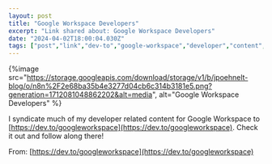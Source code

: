 ```yaml
---
layout: post
title: "Google Workspace Developers"
excerpt: "Link shared about: Google Workspace Developers"
date: "2024-04-02T18:00:04.030Z"
tags: ["post","link","dev-to","google-workspace","developer","content","google","productivity"]
---
```


{%image src="https://storage.googleapis.com/download/storage/v1/b/jpoehnelt-blog/o/n8n%2F2e68ba35b4e3277d04cb6c314b3181e5.png?generation=1712081048862202&alt=media", alt="Google Workspace Developers" %}

I syndicate much of my developer related content for Google Workspace to [https://dev.to/googleworkspace](https://dev.to/googleworkspace). Check it out and follow along there!

From: [https://dev.to/googleworkspace](https://dev.to/googleworkspace)